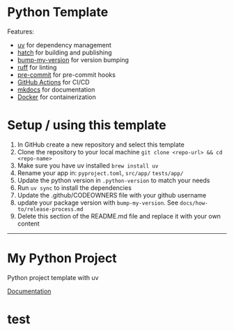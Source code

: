 # Python Template

Features:

- [uv](https://docs.astral.sh/uv/) for dependency management
- [hatch](https://hatch.pypa.io/latest/) for building and publishing
- [bump-my-version](https://github.com/callowayproject/bump-my-version) for version bumping
- [ruff](https://github.com/astral-sh/ruff) for linting
- [pre-commit](https://pre-commit.com/) for pre-commit hooks
- [GitHub Actions](https://github.com/features/actions) for CI/CD
- [mkdocs](https://www.mkdocs.org/) for documentation
- [Docker](https://www.docker.com/) for containerization

# Setup / using this template

1. In GitHub create a new repository and select this template
1. Clone the repository to your local machine `git clone <repo-url> && cd <repo-name>`
1. Make sure you have uv installed `brew install uv`
1. Rename your app in: `pyproject.toml`, `src/app/` `tests/app/`
1. Update the python version in `.python-version` to match your needs
1. Run `uv sync` to install the dependencies
1. Update the .github/CODEOWNERS file with your github username
1. update your package version with `bump-my-version`. See `docs/how-to/release-process.md`
1. Delete this section of the README.md file and replace it with your own content

---

# My Python Project

Python project template with uv

[Documentation](docs/index.md)
# test
